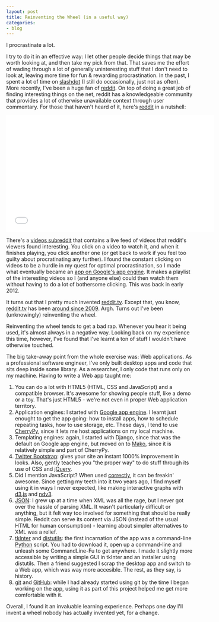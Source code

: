```yaml
---
layout: post
title: Reinventing the Wheel (in a useful way)
categories:
- blog
---
```


I procrastinate a lot.

I try to do it in an effective way: I let other people decide things that may be worth looking at, and then take my pick from that.
That saves me the effort of wading through a lot of generally uninteresting stuff that I don't need to look at, leaving more time for fun & rewarding procrastination.
In the past, I spent a lot of time on [slashdot](http://slashdot.com) (I still do occasionally, just not as often).
More recently, I've been a huge fan of [reddit](http://reddit.com).
On top of doing a great job of finding interesting things on the net, reddit has a knowledgeable community that provides a lot of otherwise unavailable context through user commentary.
For those that haven't heard of it, here's [reddit](http://reddit.com) in a nutshell:

<iframe width="560" height="315" src="//www.youtube.com/embed/tlI022aUWQQ" frameborder="0" allowfullscreen></iframe>

There's a [videos subreddit](http://reddit.com/r/videos) that contains a live feed of videos that reddit's viewers found interesting.
You click on a video to watch it, and when it finishes playing, you click another one (or get back to work if you feel too guilty about procratinating any further).
I found the constant clicking on videos to be a hurdle in my quest for optimal procrastination, so I made what eventually became an [app on Google's app engine](http://rvytpl.appspot.com).
It makes a playlist of the interesting videos so I (and anyone else) could then watch them without having to do a lot of bothersome clicking.
This was back in early 2012.

It turns out that I pretty much invented [reddit.tv](http://reddit.tv).
Except that, you know, [reddit.tv](http://reddit.tv) has been [around since 2009](http://thenextweb.com/2009/04/29/reddit-launches-reddittv/).
Argh.
Turns out I've been (unknowingly) reinventing the wheel.

Reinventing the wheel tends to get a bad rap.
Whenever you hear it being used, it's almost always in a negative way.
Looking back on my experience this time, however, I've found that I've learnt a ton of stuff I wouldn't have otherwise touched.

The big take-away point from the whole exercise was: Web applications.
As a professional software engineer, I've only built desktop apps and code that sits deep inside some library. 
As a researcher, I only code that runs only on my machine. 
Having to write a Web app taught me:

 1. You can do a lot with HTML5 (HTML, CSS and JavaScript) and a compatible browser. It's awesome for showing people stuff, like a demo or a toy. That's just HTML5 - we're not even in proper Web application territory.
 2. Application engines: I started with [Google app engine](http://appengine.google.com). I learnt just enought to get the app going: how to install apps, how to schedule repeating tasks, how to use storage, etc. These days, I tend to use [CherryPy](http://www.cherrypy.org), since it lets me host applications on my local machine. 
 3. Templating engines: again, I started with Django, since that was the default on Google app engine, but moved on to [Mako](http://www.makotemplates.org), since it is relatively simple and part of CherryPy.
 4. [Twitter Bootstrap](http://getbootstrap.org): gives your site an instant 1000% improvement in looks. Also, gently teaches you "the proper way" to do stuff through its use of CSS and [jQuery](http://jquery.com).
 5. Did I mention JavaScript? When used [correctly](http://shop.oreilly.com/product/9780596805531.do), it can be freakin' awesome. Since getting my teeth into it two years ago, I find myself using it in ways I never expected, like making interactive graphs with [d3.js](http://d3js.org) and [ndv3](http://ndv3.org).
 6. [JSON](http://www.json.org): I grew up at a time when XML was all the rage, but I never got over the hassle of parsing XML. It wasn't particularly difficult or anything, but it felt way too involved for something that should be really simple. Reddit can serve its content via JSON (instead of the usual HTML for human consumption) - learning about simpler alternatives to XML was a relief.
 7. [tkInter](https://wiki.python.org/moin/TkInter) and [distutils](http://docs.python.org/2/library/distutils.html): the first incarnation of the app was a command-line [Python](http://www.python.org) script. You had to download it, open up a command-line and unleash some CommandLine-Fu to get anywhere. I made it slightly more accessible by writing a simple GUI in tkInter and an installer using distutils. Then a friend suggested I scrap the desktop app and switch to a Web app, which was way more accesible. The rest, as they say, is history.
 8. [git](http://git-scm.com) and [GitHub](http://github.com): while I had already started using git by the time I began working on the app, using it as part of this project helped me get more comfortable with it.

Overall, I found it an invaluable learning experience.
Perhaps one day I'll invent a wheel nobody has actually invented yet, for a change.
